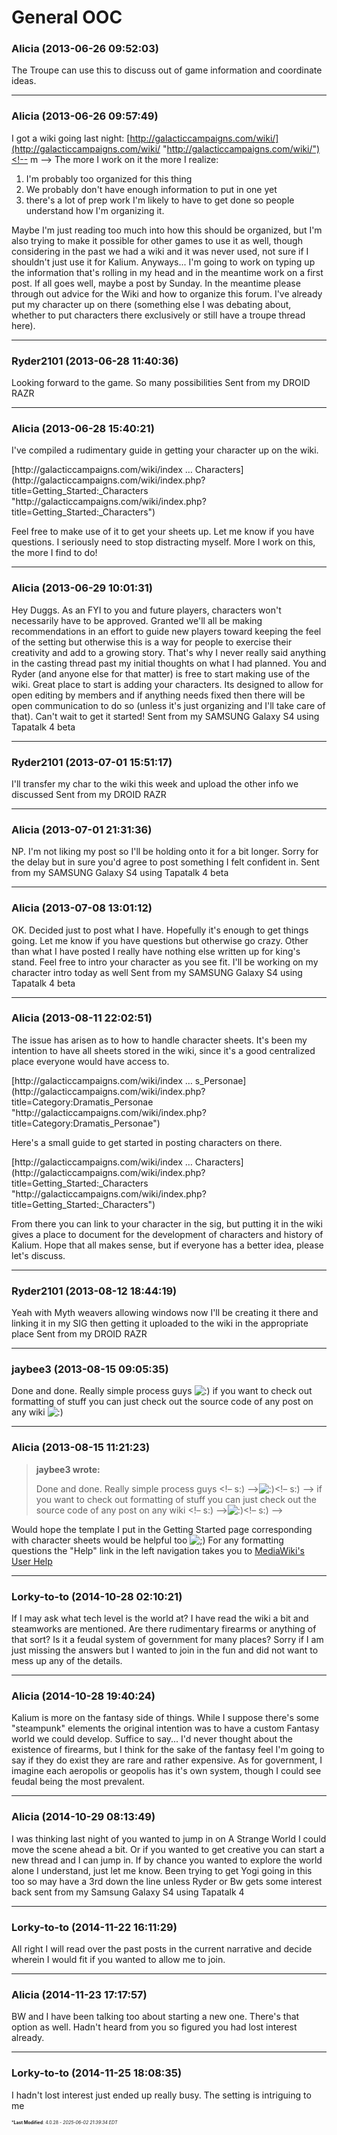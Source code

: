 # General OOC

### **Alicia** (2013-06-26 09:52:03)

The Troupe can use this to discuss out of game information and coordinate ideas.

---

### **Alicia** (2013-06-26 09:57:49)

I got a wiki going last night: <!-- m -->[http://galacticcampaigns.com/wiki/](http://galacticcampaigns.com/wiki/ "http://galacticcampaigns.com/wiki/")<!-- m -->
The more I work on it the more I realize:

1. I'm probably too organized for this thing
2. We probably don't have enough information to put in one yet
3. there's a lot of prep work I'm likely to have to get done so people understand how I'm organizing it.

Maybe I'm just reading too much into how this should be organized, but I'm also trying to make it possible for other games to use it as well, though considering in the past we had a wiki and it was never used, not sure if I shouldn't just use it for Kalium.
Anyways... I'm going to work on typing up the information that's rolling in my head and in the meantime work on a first post. If all goes well, maybe a post by Sunday.
In the meantime please through out advice for the Wiki and how to organize this forum.
I've already put my character up on there (something else I was debating about, whether to put characters there exclusively or still have a troupe thread here).

---

### **Ryder2101** (2013-06-28 11:40:36)

Looking forward to the game. So many possibilities
Sent from my DROID RAZR

---

### **Alicia** (2013-06-28 15:40:21)

I've compiled a rudimentary guide in getting your character up on the wiki.
<!-- m -->[http://galacticcampaigns.com/wiki/index &#8230; Characters](http://galacticcampaigns.com/wiki/index.php?title=Getting_Started:_Characters "http://galacticcampaigns.com/wiki/index.php?title=Getting_Started:_Characters")<!-- m -->
Feel free to make use of it to get your sheets up.
Let me know if you have questions.
I seriously need to stop distracting myself. More I work on this, the more I find to do!

---

### **Alicia** (2013-06-29 10:01:31)

Hey Duggs.
As an FYI to you and future players, characters won't necessarily have to be approved. Granted we'll all be making recommendations in an effort to guide new players toward keeping the feel of the setting but otherwise this is a way for people to exercise their creativity and add to a growing story.
That's why I never really said anything in the casting thread past my initial thoughts on what I had planned.
You and Ryder (and anyone else for that matter) is free to start making use of the wiki. Great place to start is adding your characters. Its designed to allow for open editing by members and if anything needs fixed then there will be open communication to do so (unless it's just organizing and I'll take care of that).
Can't wait to get it started!
Sent from my SAMSUNG Galaxy S4 using Tapatalk 4 beta

---

### **Ryder2101** (2013-07-01 15:51:17)

I'll transfer my char to the wiki this week and upload the other info we discussed
Sent from my DROID RAZR

---

### **Alicia** (2013-07-01 21:31:36)

NP. I'm not liking my post so I'll be holding onto it for a bit longer. Sorry for the delay but in sure you'd agree to post something I felt confident in.
Sent from my SAMSUNG Galaxy S4 using Tapatalk 4 beta

---

### **Alicia** (2013-07-08 13:01:12)

OK. Decided just to post what I have. Hopefully it's enough to get things going. Let me know if you have questions but otherwise go crazy. Other than what I have posted I really have nothing else written up for king's stand.
Feel free to intro your character as you see fit. I'll be working on my character intro today as well
Sent from my SAMSUNG Galaxy S4 using Tapatalk 4 beta

---

### **Alicia** (2013-08-11 22:02:51)

The issue has arisen as to how to handle character sheets.
It's been my intention to have all sheets stored in the wiki, since it's a good centralized place everyone would have access to.
<!-- m -->[http://galacticcampaigns.com/wiki/index &#8230; s_Personae](http://galacticcampaigns.com/wiki/index.php?title=Category:Dramatis_Personae "http://galacticcampaigns.com/wiki/index.php?title=Category:Dramatis_Personae")<!-- m -->
Here's a small guide to get started in posting characters on there.
<!-- m -->[http://galacticcampaigns.com/wiki/index &#8230; Characters](http://galacticcampaigns.com/wiki/index.php?title=Getting_Started:_Characters "http://galacticcampaigns.com/wiki/index.php?title=Getting_Started:_Characters")<!-- m -->
From there you can link to your character in the sig, but putting it in the wiki gives a place to document for the development of characters and history of Kalium.
Hope that all makes sense, but if everyone has a better idea, please let's discuss.

---

### **Ryder2101** (2013-08-12 18:44:19)

Yeah with Myth weavers allowing windows now I'll be creating it there and linking it in my SIG then getting it uploaded to the wiki in the appropriate place
Sent from my DROID RAZR

---

### **jaybee3** (2013-08-15 09:05:35)

Done and done. Really simple process guys <!-- s:) -->![:)](https://i.ibb.co/8LPNcWCM/icon-e-smile.gif)<!-- s:) --> if you want to check out formatting of stuff you can just check out the source code of any post on any wiki <!-- s:) -->![:)](https://i.ibb.co/8LPNcWCM/icon-e-smile.gif)<!-- s:) -->

---

### **Alicia** (2013-08-15 11:21:23)

> **jaybee3 wrote:**
>
> Done and done. Really simple process guys &lt;!&ndash; s:) &ndash;&gt;![:)](https://i.ibb.co/8LPNcWCM/icon-e-smile.gif)&lt;!&ndash; s:) &ndash;&gt; if you want to check out formatting of stuff you can just check out the source code of any post on any wiki &lt;!&ndash; s:) &ndash;&gt;![:)](https://i.ibb.co/8LPNcWCM/icon-e-smile.gif)&lt;!&ndash; s:) &ndash;&gt;

Would hope the template I put in the Getting Started page corresponding with character sheets would be helpful too <!-- s;) -->![;)](https://i.ibb.co/GfkGswQC/icon-e-wink.gif)<!-- s;) -->
For any formatting questions the "Help" link in the left navigation takes you to [MediaWiki&#39;s User Help](http://www.mediawiki.org/wiki/Help "http://www.mediawiki.org/wiki/Help")

---

### **Lorky-to-to** (2014-10-28 02:10:21)

If I may ask what tech level is the world at? I have read the wiki a bit and steamworks are mentioned. Are there rudimentary firearms or anything of that sort? Is it a feudal system of government for many places? Sorry if I am just missing the answers but I wanted to join in the fun and did not want to mess up any of the details.

---

### **Alicia** (2014-10-28 19:40:24)

Kalium is more on the fantasy side of things. While I suppose there's some "steampunk" elements the original intention was to have a custom Fantasy world we could develop. Suffice to say... I'd never thought about the existence of firearms, but I think for the sake of the fantasy feel I'm going to say if they do exist they are rare and rather expensive.
As for government, I imagine each aeropolis or geopolis has it's own system, though I could see feudal being the most prevalent.

---

### **Alicia** (2014-10-29 08:13:49)

I was thinking last night of you wanted to jump in on A Strange World I could move the scene ahead a bit. Or if you wanted to get creative you can start a new thread and I can jump in. If by chance you wanted to explore the world alone I understand, just let me know.
Been trying to get Yogi going in this too so may have a 3rd down the line unless Ryder or Bw gets some interest back
sent from my Samsung Galaxy S4 using Tapatalk 4

---

### **Lorky-to-to** (2014-11-22 16:11:29)

All right I will read over the past posts in the current narrative and decide wherein I would fit if you wanted to allow me to join.

---

### **Alicia** (2014-11-23 17:17:57)

BW and I have been talking too about starting a new one. There's that option as well.
Hadn't heard from you so figured you had lost interest already.

---

### **Lorky-to-to** (2014-11-25 18:08:35)

I hadn't lost interest just ended up really busy. The setting is intriguing to me



<span style="font-size: 0.5em;">***Last Modified**: 4.0.28 - *2025-06-02 21:39:34 EDT*</span>